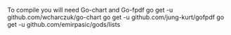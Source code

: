 To compile you will need Go-chart and Go-fpdf
go get -u github.com/wcharczuk/go-chart
go get -u github.com/jung-kurt/gofpdf
go get -u github.com/emirpasic/gods/lists